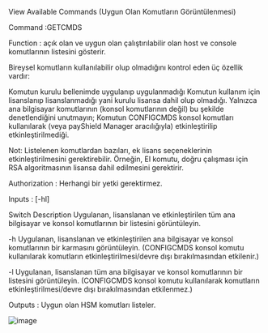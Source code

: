 View Available Commands (Uygun Olan Komutların Görüntülenmesi)

Command :GETCMDS

Function : açık olan ve uygun olan çalıştırılabilir olan host ve console komutlarının listesini gösterir.

Bireysel komutların kullanılabilir olup olmadığını kontrol eden üç özellik vardır:

Komutun kurulu bellenimde uygulanıp uygulanmadığı
Komutun kullanım için lisanslanıp lisanslanmadığı yani kurulu lisansa dahil olup olmadığı. Yalnızca ana bilgisayar komutlarının (konsol komutlarının değil) bu şekilde denetlendiğini unutmayın;
Komutun CONFIGCMDS konsol komutları kullanılarak (veya payShield Manager aracılığıyla) etkinleştirilip etkinleştirilmediği.

Not: Listelenen komutlardan bazıları, ek lisans seçeneklerinin etkinleştirilmesini gerektirebilir. Örneğin, EI komutu, doğru çalışması için RSA algoritmasının lisansa dahil edilmesini gerektirir.

Authorization : Herhangi bir yetki gerektirmez.

Inputs : [-hl]

Switch      Description
<blank>     Uygulanan, lisanslanan ve etkinleştirilen tüm ana bilgisayar ve konsol komutlarının bir listesini görüntüleyin.
  
-h          Uygulanan, lisanslanan ve etkinleştirilen ana bilgisayar ve konsol komutlarının bir karmasını görüntüleyin. (CONFIGCMDS konsol komutu kullanılarak komutların etkinleştirilmesi/devre dışı bırakılmasından etkilenir.)
  
-l          Uygulanan, lisanslanan tüm ana bilgisayar ve konsol komutlarının bir listesini görüntüleyin. (CONFIGCMDS konsol komutu kullanılarak komutların etkinleştirilmesi/devre dışı bırakılmasından etkilenmez.)

  
 Outputs : Uygun olan HSM komutları listeler.
  
  
  ![image](https://user-images.githubusercontent.com/77227227/196630413-dac85cab-c9c6-436d-9542-d674666b7424.png)
